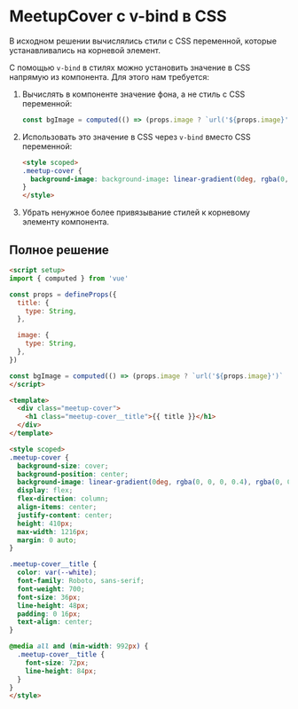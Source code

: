 # MeetupCover с v-bind в CSS

В исходном решении вычислялись стили с CSS переменной, которые устанавливались на корневой элемент.

С помощью `v-bind` в стилях можно установить значение в CSS напрямую из компонента. Для этого нам требуется:
1. Вычислять в компоненте значение фона, а не стиль с CSS переменной:
   ```js
   const bgImage = computed(() => (props.image ? `url('${props.image}')` : 'var(--default-cover)'))
   ```
2. Использовать это значение в CSS через `v-bind` вместо CSS переменной:
   ```html
   <style scoped>
   .meetup-cover {
     background-image: background-image: linear-gradient(0deg, rgba(0, 0, 0, 0.4), rgba(0, 0, 0, 0.4)), v-bind(bgImage);
   }
   </style>
   ```
3. Убрать ненужное более привязывание стилей к корневому элементу компонента.

## Полное решение

```html
<script setup>
import { computed } from 'vue'

const props = defineProps({
  title: {
    type: String,
  },

  image: {
    type: String,
  },
})

const bgImage = computed(() => (props.image ? `url('${props.image}')` : 'var(--default-cover)'))
</script>

<template>
  <div class="meetup-cover">
    <h1 class="meetup-cover__title">{{ title }}</h1>
  </div>
</template>

<style scoped>
.meetup-cover {
  background-size: cover;
  background-position: center;
  background-image: linear-gradient(0deg, rgba(0, 0, 0, 0.4), rgba(0, 0, 0, 0.4)), v-bind(bgImage);
  display: flex;
  flex-direction: column;
  align-items: center;
  justify-content: center;
  height: 410px;
  max-width: 1216px;
  margin: 0 auto;
}

.meetup-cover__title {
  color: var(--white);
  font-family: Roboto, sans-serif;
  font-weight: 700;
  font-size: 36px;
  line-height: 48px;
  padding: 0 16px;
  text-align: center;
}

@media all and (min-width: 992px) {
  .meetup-cover__title {
    font-size: 72px;
    line-height: 84px;
  }
}
</style>
```
